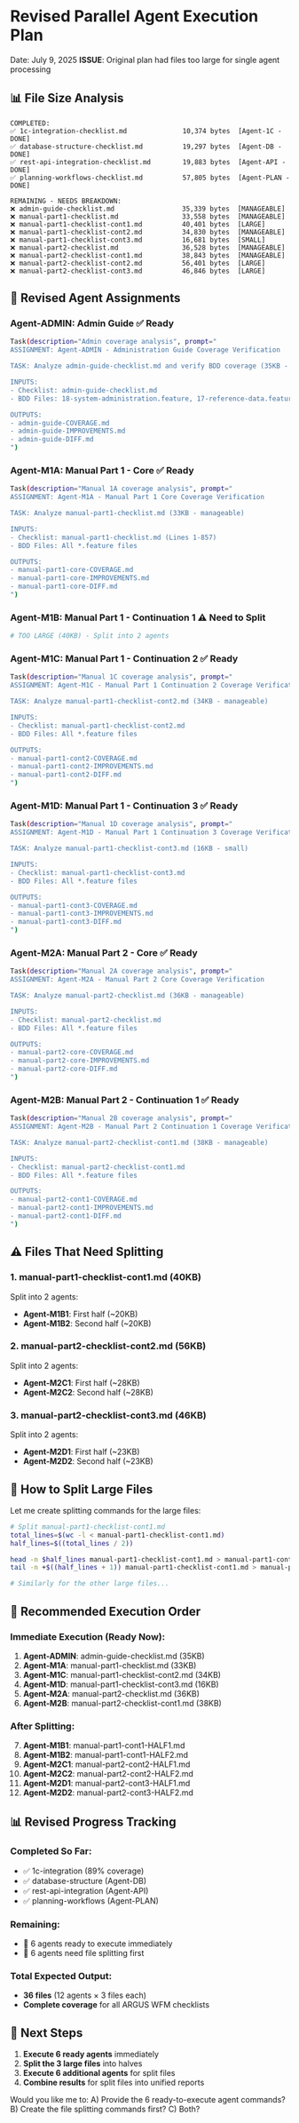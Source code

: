# Revised Parallel Agent Execution Plan
Date: July 9, 2025
**ISSUE**: Original plan had files too large for single agent processing

## 📊 **File Size Analysis**
```
COMPLETED:
✅ 1c-integration-checklist.md              10,374 bytes  [Agent-1C - DONE]
✅ database-structure-checklist.md          19,297 bytes  [Agent-DB - DONE]  
✅ rest-api-integration-checklist.md        19,883 bytes  [Agent-API - DONE]
✅ planning-workflows-checklist.md          57,805 bytes  [Agent-PLAN - DONE]

REMAINING - NEEDS BREAKDOWN:
❌ admin-guide-checklist.md                 35,339 bytes  [MANAGEABLE]
❌ manual-part1-checklist.md                33,558 bytes  [MANAGEABLE]
❌ manual-part1-checklist-cont1.md          40,401 bytes  [LARGE]
❌ manual-part1-checklist-cont2.md          34,830 bytes  [MANAGEABLE]
❌ manual-part1-checklist-cont3.md          16,681 bytes  [SMALL]
❌ manual-part2-checklist.md                36,528 bytes  [MANAGEABLE]
❌ manual-part2-checklist-cont1.md          38,843 bytes  [MANAGEABLE]
❌ manual-part2-checklist-cont2.md          56,401 bytes  [LARGE]
❌ manual-part2-checklist-cont3.md          46,846 bytes  [LARGE]
```

## 🎯 **Revised Agent Assignments**

### **Agent-ADMIN: Admin Guide** ✅ Ready
```bash
Task(description="Admin coverage analysis", prompt="
ASSIGNMENT: Agent-ADMIN - Administration Guide Coverage Verification

TASK: Analyze admin-guide-checklist.md and verify BDD coverage (35KB - manageable)

INPUTS:
- Checklist: admin-guide-checklist.md
- BDD Files: 18-system-administration.feature, 17-reference-data.feature, 16-personnel-management.feature

OUTPUTS:
- admin-guide-COVERAGE.md
- admin-guide-IMPROVEMENTS.md  
- admin-guide-DIFF.md
")
```

### **Agent-M1A: Manual Part 1 - Core** ✅ Ready
```bash
Task(description="Manual 1A coverage analysis", prompt="
ASSIGNMENT: Agent-M1A - Manual Part 1 Core Coverage Verification

TASK: Analyze manual-part1-checklist.md (33KB - manageable)

INPUTS:
- Checklist: manual-part1-checklist.md (Lines 1-857)
- BDD Files: All *.feature files

OUTPUTS:
- manual-part1-core-COVERAGE.md
- manual-part1-core-IMPROVEMENTS.md
- manual-part1-core-DIFF.md
")
```

### **Agent-M1B: Manual Part 1 - Continuation 1** ⚠️ Need to Split
```bash
# TOO LARGE (40KB) - Split into 2 agents
```

### **Agent-M1C: Manual Part 1 - Continuation 2** ✅ Ready  
```bash
Task(description="Manual 1C coverage analysis", prompt="
ASSIGNMENT: Agent-M1C - Manual Part 1 Continuation 2 Coverage Verification

TASK: Analyze manual-part1-checklist-cont2.md (34KB - manageable)

INPUTS:
- Checklist: manual-part1-checklist-cont2.md
- BDD Files: All *.feature files

OUTPUTS:
- manual-part1-cont2-COVERAGE.md
- manual-part1-cont2-IMPROVEMENTS.md
- manual-part1-cont2-DIFF.md
")
```

### **Agent-M1D: Manual Part 1 - Continuation 3** ✅ Ready
```bash
Task(description="Manual 1D coverage analysis", prompt="
ASSIGNMENT: Agent-M1D - Manual Part 1 Continuation 3 Coverage Verification

TASK: Analyze manual-part1-checklist-cont3.md (16KB - small)

INPUTS:
- Checklist: manual-part1-checklist-cont3.md
- BDD Files: All *.feature files

OUTPUTS:
- manual-part1-cont3-COVERAGE.md
- manual-part1-cont3-IMPROVEMENTS.md
- manual-part1-cont3-DIFF.md
")
```

### **Agent-M2A: Manual Part 2 - Core** ✅ Ready
```bash
Task(description="Manual 2A coverage analysis", prompt="
ASSIGNMENT: Agent-M2A - Manual Part 2 Core Coverage Verification

TASK: Analyze manual-part2-checklist.md (36KB - manageable)

INPUTS:
- Checklist: manual-part2-checklist.md
- BDD Files: All *.feature files

OUTPUTS:
- manual-part2-core-COVERAGE.md
- manual-part2-core-IMPROVEMENTS.md
- manual-part2-core-DIFF.md
")
```

### **Agent-M2B: Manual Part 2 - Continuation 1** ✅ Ready
```bash
Task(description="Manual 2B coverage analysis", prompt="
ASSIGNMENT: Agent-M2B - Manual Part 2 Continuation 1 Coverage Verification

TASK: Analyze manual-part2-checklist-cont1.md (38KB - manageable)

INPUTS:
- Checklist: manual-part2-checklist-cont1.md
- BDD Files: All *.feature files

OUTPUTS:
- manual-part2-cont1-COVERAGE.md
- manual-part2-cont1-IMPROVEMENTS.md
- manual-part2-cont1-DIFF.md
")
```

## ⚠️ **Files That Need Splitting**

### **1. manual-part1-checklist-cont1.md (40KB)**
Split into 2 agents:
- **Agent-M1B1**: First half (~20KB)
- **Agent-M1B2**: Second half (~20KB)

### **2. manual-part2-checklist-cont2.md (56KB)**  
Split into 2 agents:
- **Agent-M2C1**: First half (~28KB)
- **Agent-M2C2**: Second half (~28KB)

### **3. manual-part2-checklist-cont3.md (46KB)**
Split into 2 agents:
- **Agent-M2D1**: First half (~23KB)
- **Agent-M2D2**: Second half (~23KB)

## 🔧 **How to Split Large Files**

Let me create splitting commands for the large files:

```bash
# Split manual-part1-checklist-cont1.md
total_lines=$(wc -l < manual-part1-checklist-cont1.md)
half_lines=$((total_lines / 2))

head -n $half_lines manual-part1-checklist-cont1.md > manual-part1-cont1-HALF1.md
tail -n +$((half_lines + 1)) manual-part1-checklist-cont1.md > manual-part1-cont1-HALF2.md

# Similarly for the other large files...
```

## 🎯 **Recommended Execution Order**

### **Immediate Execution (Ready Now):**
1. **Agent-ADMIN**: admin-guide-checklist.md (35KB)
2. **Agent-M1A**: manual-part1-checklist.md (33KB)  
3. **Agent-M1C**: manual-part1-checklist-cont2.md (34KB)
4. **Agent-M1D**: manual-part1-checklist-cont3.md (16KB)
5. **Agent-M2A**: manual-part2-checklist.md (36KB)
6. **Agent-M2B**: manual-part2-checklist-cont1.md (38KB)

### **After Splitting:**
7. **Agent-M1B1**: manual-part1-cont1-HALF1.md
8. **Agent-M1B2**: manual-part1-cont1-HALF2.md
9. **Agent-M2C1**: manual-part2-cont2-HALF1.md
10. **Agent-M2C2**: manual-part2-cont2-HALF2.md
11. **Agent-M2D1**: manual-part2-cont3-HALF1.md
12. **Agent-M2D2**: manual-part2-cont3-HALF2.md

## 📊 **Revised Progress Tracking**

### **Completed So Far:**
- ✅ 1c-integration (89% coverage)
- ✅ database-structure (Agent-DB)
- ✅ rest-api-integration (Agent-API)  
- ✅ planning-workflows (Agent-PLAN)

### **Remaining:**
- 🔄 6 agents ready to execute immediately
- 🔄 6 agents need file splitting first

### **Total Expected Output:**
- **36 files** (12 agents × 3 files each)
- **Complete coverage** for all ARGUS WFM checklists

## 🚀 **Next Steps**

1. **Execute 6 ready agents** immediately
2. **Split the 3 large files** into halves
3. **Execute 6 additional agents** for split files
4. **Combine results** for split files into unified reports

Would you like me to:
A) Provide the 6 ready-to-execute agent commands?
B) Create the file splitting commands first?
C) Both?